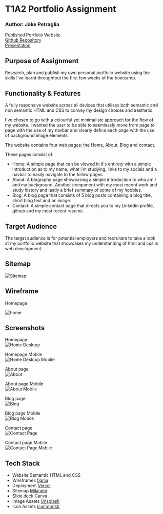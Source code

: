 # T1A2 Portfolio Assignment

### Author: Jake Petraglia

[Published Portfolio Website](https://jake-petraglia.vercel.app/index.html)<br>
[Github Repository](https://github.com/petragliaj/JakePetraglia_T1A2)<br>
[Presentation](https://www.canva.com/design/DAFv_Twj7Lw/pyh5Qwocp4vKoHUhD-qK4g/view?utm_content=DAFv_Twj7Lw&utm_campaign=designshare&utm_medium=link&utm_source=publishsharelink)


## Purpose of Assignment

Research, plan and publish my own personal portfolio website using the skills I've learnt throughtout the first few weeks of the bootcamp. 


## Functionality & Features

A fully responsive website across all devices that utilises both semantic and non semantic HTML and CSS to convey my design choices and aesthetic. 

I've chosen to go with a colourful yet minimalistc approach for the flow of my website. I wanted the user to be able to seemlessly move from page to page with the use of my navbar and clearly define each page with the use of background image elements. 

The website contains four web pages; the Home, About, Blog and contact. 

These pages consist of:

- Home: A simple page that can be viewed in it's entirety with a simple introduction as to my name, what i'm studying, links to my socials and a navbar to easily navigate to the follow pages. 
- About: A biography page showcasing a simple introduction to who am I and my background. Another component with my most recent work and study history and lastly a brief summary of some of my hobbies. 
- Blog: A blog page that consists of 5 blog posts containing a blog title, short blog text and an image. 
- Contact: A simple contact page that directs you to my Linkedin profile, github and my most recent resume. 

## Target Audience 

The target audience is for potential employers and recruiters to take a look at my portfolio website that showcases my understanding of html and css in web development. 

## Sitemap 

![Sitemap](/docs/sitemap.png)

## Wireframe

Homepage

![home](/docs/wireframe.png)

## Screenshots

Homepage<br>
![Home Desktop](/docs/home-screenshot.png)

Homepage Mobile<br>
![Home Desktop Mobile](/docs/home-mobile.png)

About page<br>
![About](/docs/about-screenshot.png)

About page Mobile<br>
![About Mobile](/docs/about-mobile.png)

Blog page<br>
![Blog](/docs/blog-screenshot.png)

Blog page Mobile<br>
![Blog Mobile](/docs/blog-mobile.png)

Contact page<br>
![Contact Page](/docs/contact-screenshot.png)

Contact page Mobile<br>
![Contact Page Mobile](/docs/contact-mobile.png)


## Tech Stack

- Website Semantic HTML and CSS
- Wireframes [figma](https://www.figma.com/)
- Deployment [Vercel](https://vercel.com/)
- Sitemap [Milanote](https://milanote.com/)
- Slide deck [Canva](https://www.canva.com/en_au/)
- Image Assets [Unsplash](https://www.unsplash.com)
- Icon Assets [Iconmonstr](https://iconmonstr.com/)
